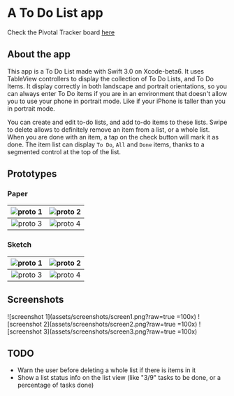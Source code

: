 # A To Do List app

Check the Pivotal Tracker board [here](https://www.pivotaltracker.com/n/projects/1790653)

## About the app
This app is a To Do List made with Swift 3.0 on Xcode-beta6. It uses TableView controllers to display the collection of To Do Lists, and To Do Items. It display correctly in both landscape and portrait orientations, so you can always enter To Do items if you are in an environment that doesn't allow you to use your phone in portrait mode. Like if your iPhone is taller than you in portrait mode.

You can create and edit to-do lists, and add to-do items to these lists. Swipe to delete allows to definitely remove an item from a list, or a whole list. When you are done with an item, a tap on the check button will mark it as done. The item list can display `To Do`, `All` and `Done` items, thanks to a segmented control at the top of the list.  

## Prototypes

### Paper
|![proto 1](http://imageurl)   	| ![proto 2](http://imageurl)  |
|:-:									|:-:|
| ![proto 3](http://imageurl)  	| ![proto 4](http://imageurl)  |

### Sketch
|![proto 1](http://imageurl)   	| ![proto 2](http://imageurl)  |
|:-:									|:-:|
| ![proto 3](http://imageurl)  	| ![proto 4](http://imageurl)  |

## Screenshots

![screenshot 1](assets/screenshots/screen1.png?raw=true =100x) ![screenshot 2](assets/screenshots/screen2.png?raw=true =100x) ![screenshot 3](assets/screenshots/screen3.png?raw=true =100x)

## TODO

  * Warn the user before deleting a whole list if there is items in it
  * Show a list status info on the list view (like "3/9" tasks to be done, or a percentage of tasks done)
